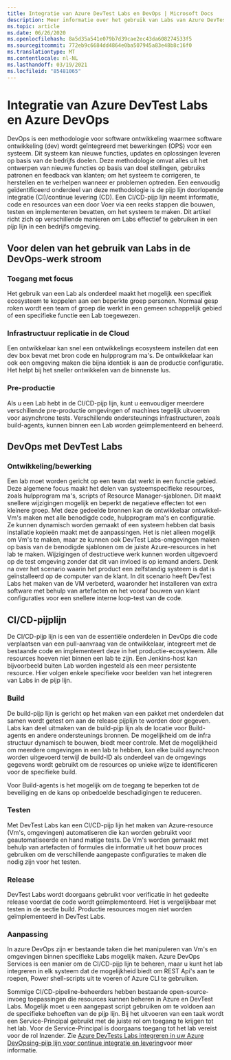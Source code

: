 ```yaml
---
title: Integratie van Azure DevTest Labs en DevOps | Microsoft Docs
description: Meer informatie over het gebruik van Labs van Azure DevTest Labs binnen een pijp lijn (continue Integration)/continue levering (CD) in een bedrijfs omgeving.
ms.topic: article
ms.date: 06/26/2020
ms.openlocfilehash: 8a5d35a541e079b7d39cae2ec43da608274533f5
ms.sourcegitcommit: 772eb9c6684dd4864e0ba507945a83e48b8c16f0
ms.translationtype: MT
ms.contentlocale: nl-NL
ms.lasthandoff: 03/19/2021
ms.locfileid: "85481065"
---
```

# <a name="integration-of-azure-devtest-labs-and-azure-devops"></a>Integratie van Azure DevTest Labs en Azure DevOps
DevOps is een methodologie voor software ontwikkeling waarmee software ontwikkeling (dev) wordt geïntegreerd met bewerkingen (OPS) voor een systeem. Dit systeem kan nieuwe functies, updates en oplossingen leveren op basis van de bedrijfs doelen. Deze methodologie omvat alles uit het ontwerpen van nieuwe functies op basis van doel stellingen, gebruiks patronen en feedback van klanten; om het systeem te corrigeren, te herstellen en te verhelpen wanneer er problemen optreden. Een eenvoudig geïdentificeerd onderdeel van deze methodologie is de pijp lijn doorlopende integratie (CI)/continue levering (CD). Een CI/CD-pijp lijn neemt informatie, code en resources van een door Voer via een reeks stappen die bouwen, testen en implementeren bevatten, om het systeem te maken. Dit artikel richt zich op verschillende manieren om Labs effectief te gebruiken in een pijp lijn in een bedrijfs omgeving. 

## <a name="benefits-of-using-labs-in-devops-workflow"></a>Voor delen van het gebruik van Labs in de DevOps-werk stroom 

### <a name="focused-access"></a>Toegang met focus 
Het gebruik van een Lab als onderdeel maakt het mogelijk een specifiek ecosysteem te koppelen aan een beperkte groep personen. Normaal gesp roken wordt een team of groep die werkt in een gemeen schappelijk gebied of een specifieke functie een Lab toegewezen.   

### <a name="infrastructure-replication-in-the-cloud"></a>Infrastructuur replicatie in de Cloud 
Een ontwikkelaar kan snel een ontwikkelings ecosysteem instellen dat een dev box bevat met bron code en hulpprogram ma's. De ontwikkelaar kan ook een omgeving maken die bijna identiek is aan de productie configuratie. Het helpt bij het sneller ontwikkelen van de binnenste lus. 

### <a name="pre-production"></a>Pre-productie 
Als u een Lab hebt in de CI/CD-pijp lijn, kunt u eenvoudiger meerdere verschillende pre-productie omgevingen of machines tegelijk uitvoeren voor asynchrone tests. Verschillende ondersteunings infrastructuren, zoals build-agents, kunnen binnen een Lab worden geïmplementeerd en beheerd. 

## <a name="devops-with-devtest-labs"></a>DevOps met DevTest Labs 

### <a name="development--operation"></a>Ontwikkeling/bewerking 
Een lab moet worden gericht op een team dat werkt in een functie gebied. Deze algemene focus maakt het delen van systeemspecifieke resources, zoals hulpprogram ma's, scripts of Resource Manager-sjablonen. Dit maakt snellere wijzigingen mogelijk en beperkt de negatieve effecten tot een kleinere groep. Met deze gedeelde bronnen kan de ontwikkelaar ontwikkel-Vm's maken met alle benodigde code, hulpprogram ma's en configuratie. Ze kunnen dynamisch worden gemaakt of een systeem hebben dat basis installatie kopieën maakt met de aanpassingen. Het is niet alleen mogelijk om Vm's te maken, maar ze kunnen ook DevTest Labs-omgevingen maken op basis van de benodigde sjablonen om de juiste Azure-resources in het lab te maken. Wijzigingen of destructieve werk kunnen worden uitgevoerd op de test omgeving zonder dat dit van invloed is op iemand anders. Denk na over het scenario waarin het product een zelfstandig systeem is dat is geïnstalleerd op de computer van de klant. In dit scenario heeft DevTest Labs het maken van de VM verbeterd, waaronder het installeren van extra software met behulp van artefacten en het vooraf bouwen van klant configuraties voor een snellere interne loop-test van de code. 
  
## <a name="cicd-pipeline"></a>CI/CD-pijplijn 
De CI/CD-pijp lijn is een van de essentiële onderdelen in DevOps die code verplaatsen van een pull-aanvraag van de ontwikkelaar, integreert met de bestaande code en implementeert deze in het productie-ecosysteem. Alle resources hoeven niet binnen een lab te zijn. Een Jenkins-host kan bijvoorbeeld buiten Lab worden ingesteld als een meer persistente resource. Hier volgen enkele specifieke voor beelden van het integreren van Labs in de pijp lijn. 

### <a name="build"></a>Build 
De build-pijp lijn is gericht op het maken van een pakket met onderdelen dat samen wordt getest om aan de release pijplijn te worden door gegeven. Labs kan deel uitmaken van de build-pijp lijn als de locatie voor Build-agents en andere ondersteunings bronnen. De mogelijkheid om de infra structuur dynamisch te bouwen, biedt meer controle. Met de mogelijkheid om meerdere omgevingen in een lab te hebben, kan elke build asynchroon worden uitgevoerd terwijl de build-ID als onderdeel van de omgevings gegevens wordt gebruikt om de resources op unieke wijze te identificeren voor de specifieke build.   

Voor Build-agents is het mogelijk om de toegang te beperken tot de beveiliging en de kans op onbedoelde beschadigingen te reduceren.  

### <a name="test"></a>Testen 
Met DevTest Labs kan een CI/CD-pijp lijn het maken van Azure-resource (Vm's, omgevingen) automatiseren die kan worden gebruikt voor geautomatiseerde en hand matige tests. De Vm's worden gemaakt met behulp van artefacten of formules die informatie uit het bouw proces gebruiken om de verschillende aangepaste configuraties te maken die nodig zijn voor het testen.   

### <a name="release"></a>Release 
DevTest Labs wordt doorgaans gebruikt voor verificatie in het gedeelte release voordat de code wordt geïmplementeerd. Het is vergelijkbaar met testen in de sectie build. Productie resources mogen niet worden geïmplementeerd in DevTest Labs. 

### <a name="customization"></a>Aanpassing 
In azure DevOps zijn er bestaande taken die het manipuleren van Vm's en omgevingen binnen specifieke Labs mogelijk maken. Azure DevOps Services is een manier om de CI/CD-pijp lijn te beheren, maar u kunt het lab integreren in elk systeem dat de mogelijkheid biedt om REST Api's aan te roepen, Power shell-scripts uit te voeren of Azure CLI te gebruiken. 

Sommige CI/CD-pipeline-beheerders hebben bestaande open-source-invoeg toepassingen die resources kunnen beheren in Azure en DevTest Labs. Mogelijk moet u een aangepast script gebruiken om te voldoen aan de specifieke behoeften van de pijp lijn.  Bij het uitvoeren van een taak wordt een Service-Principal gebruikt met de juiste rol om toegang te krijgen tot het lab. Voor de Service-Principal is doorgaans toegang tot het lab vereist voor de rol Inzender. Zie [Azure DevTests Labs integreren in uw Azure DevOpsing-pijp lijn voor continue integratie en levering](devtest-lab-integrate-ci-cd.md)voor meer informatie. 
 